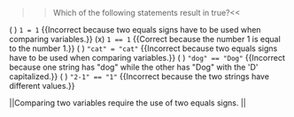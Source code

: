 >>Which of the following statements result in true?<<

( ) `1 = 1` {{Incorrect because two equals signs have to be used when comparing variables.}}
(x) `1 == 1` {{Correct because the number 1 is equal to the number 1.}}
( ) `"cat" = "cat"` {{Incorrect because two equals signs have to be used when comparing variables.}}
( ) `"dog" == "Dog"` {{Incorrect because one string has "dog" while the other has "Dog" with the 'D' capitalized.}}
( ) `"2-1" == "1"` {{Incorrect because the two strings have different values.}}

||Comparing two variables require the use of two equals signs. ||